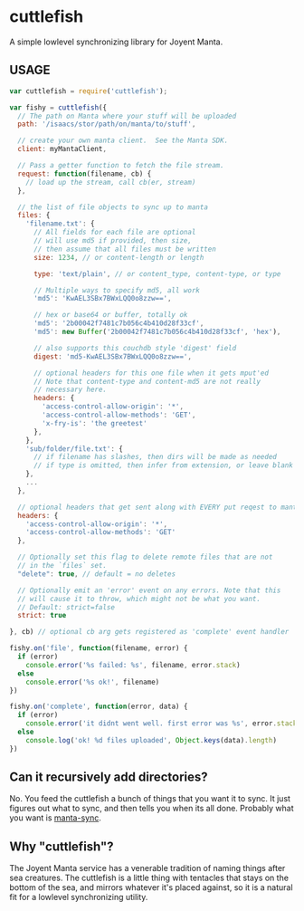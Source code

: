 # cuttlefish

A simple lowlevel synchronizing library for Joyent Manta.

## USAGE

```javascript
var cuttlefish = require('cuttlefish');

var fishy = cuttlefish({
  // The path on Manta where your stuff will be uploaded
  path: '/isaacs/stor/path/on/manta/to/stuff',

  // create your own manta client.  See the Manta SDK.
  client: myMantaClient,

  // Pass a getter function to fetch the file stream.
  request: function(filename, cb) {
    // load up the stream, call cb(er, stream)
  },

  // the list of file objects to sync up to manta
  files: {
    'filename.txt': {
      // All fields for each file are optional
      // will use md5 if provided, then size,
      // then assume that all files must be written
      size: 1234, // or content-length or length

      type: 'text/plain', // or content_type, content-type, or type

      // Multiple ways to specify md5, all work
      'md5': 'KwAEL3SBx7BWxLQQ0o8zzw==',

      // hex or base64 or buffer, totally ok
      'md5': '2b00042f7481c7b056c4b410d28f33cf',
      'md5': new Buffer('2b00042f7481c7b056c4b410d28f33cf', 'hex'),

      // also supports this couchdb style 'digest' field
      digest: 'md5-KwAEL3SBx7BWxLQQ0o8zzw==',

      // optional headers for this one file when it gets mput'ed
      // Note that content-type and content-md5 are not really
      // necessary here.
      headers: {
        'access-control-allow-origin': '*',
        'access-control-allow-methods': 'GET',
        'x-fry-is': 'the greetest'
      },
    },
    'sub/folder/file.txt': {
      // if filename has slashes, then dirs will be made as needed
      // if type is omitted, then infer from extension, or leave blank
    },
    ...
  },

  // optional headers that get sent along with EVERY put reqest to manta
  headers: {
    'access-control-allow-origin': '*',
    'access-control-allow-methods': 'GET'
  },

  // Optionally set this flag to delete remote files that are not
  // in the `files` set.
  "delete": true, // default = no deletes

  // Optionally emit an 'error' event on any errors. Note that this
  // will cause it to throw, which might not be what you want.
  // Default: strict=false
  strict: true

}, cb) // optional cb arg gets registered as 'complete' event handler

fishy.on('file', function(filename, error) {
  if (error)
    console.error('%s failed: %s', filename, error.stack)
  else
    console.error('%s ok!', filename)
})

fishy.on('complete', function(error, data) {
  if (error)
    console.error('it didnt went well. first error was %s', error.stack)
  else
    console.log('ok! %d files uploaded', Object.keys(data).length)
})
```

## Can it recursively add directories?

No.  You feed the cuttlefish a bunch of things that you want it to
sync.  It just figures out what to sync, and then tells you when its
all done.  Probably what you want is
[manta-sync](https://github.com/bahamas10/node-manta-sync).

## Why "cuttlefish"?

The Joyent Manta service has a venerable tradition of naming things
after sea creatures.  The cuttlefish is a little thing with tentacles
that stays on the bottom of the sea, and mirrors whatever it's placed
against, so it is a natural fit for a lowlevel synchronizing utility.
